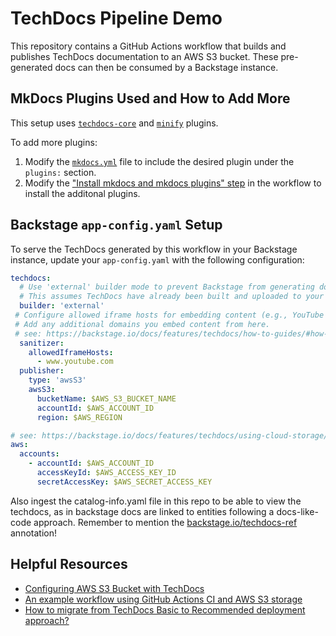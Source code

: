 # TechDocs Pipeline Demo

This repository contains a GitHub Actions workflow that builds and publishes TechDocs documentation to an AWS S3 bucket. These pre-generated docs can then be consumed by a Backstage instance.


## MkDocs Plugins Used and How to Add More

This setup uses [`techdocs-core`](https://github.com/backstage/mkdocs-techdocs-core) and [`minify`](https://github.com/byrnereese/mkdocs-minify-plugin) plugins.

To add more plugins:
1. Modify the [`mkdocs.yml`](https://github.com/04kash/techdocs-pipeline-demo/blob/main/mkdocs.yaml) file to include the desired plugin under the `plugins:` section.
2. Modify the ["Install mkdocs and mkdocs plugins" step](https://github.com/04kash/techdocs-pipeline-demo/blob/main/.github/workflows/generate-and-publish-no-docker.yaml#L52) in the workflow to install the additonal plugins.

## Backstage `app-config.yaml` Setup

To serve the TechDocs generated by this workflow in your Backstage instance, update your `app-config.yaml` with the following configuration:

```yaml
techdocs:
  # Use 'external' builder mode to prevent Backstage from generating docs at runtime.
  # This assumes TechDocs have already been built and uploaded to your storage.
  builder: 'external'
 # Configure allowed iframe hosts for embedding content (e.g., YouTube videos) in your docs.
 # Add any additional domains you embed content from here.
 # see: https://backstage.io/docs/features/techdocs/how-to-guides/#how-to-enable-iframes-in-techdocs
  sanitizer:
    allowedIframeHosts:
      - www.youtube.com
  publisher:
    type: 'awsS3'
    awsS3:
      bucketName: $AWS_S3_BUCKET_NAME
      accountId: $AWS_ACCOUNT_ID
      region: $AWS_REGION

# see: https://backstage.io/docs/features/techdocs/using-cloud-storage/#configuring-aws-s3-bucket-with-techdocs for alternate ways to authenticate with with AWS
aws:
  accounts:
    - accountId: $AWS_ACCOUNT_ID
      accessKeyId: $AWS_ACCESS_KEY_ID
      secretAccessKey: $AWS_SECRET_ACCESS_KEY
```

Also ingest the catalog-info.yaml file in this repo to be able to view the techdocs, as in backstage docs are linked to entities following a docs-like-code approach. Remember to mention the [backstage.io/techdocs-ref](https://backstage.io/docs/features/techdocs/how-to-guides/#how-to-understand-techdocs-ref-annotation-values) annotation! 

## Helpful Resources
- [Configuring AWS S3 Bucket with TechDocs](https://backstage.io/docs/features/techdocs/using-cloud-storage/#configuring-aws-s3-bucket-with-techdocs)
- [An example workflow using GitHub Actions CI and AWS S3 storage](https://backstage.io/docs/features/techdocs/configuring-ci-cd/)
- [How to migrate from TechDocs Basic to Recommended deployment approach?](https://backstage.io/docs/features/techdocs/how-to-guides/#how-to-migrate-from-techdocs-basic-to-recommended-deployment-approach)
